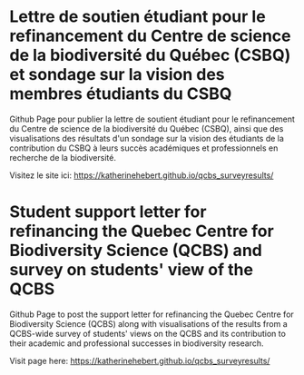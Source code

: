 # Lettre de soutien étudiant pour le refinancement du Centre de science de la biodiversité du Québec (CSBQ) et sondage sur la vision des membres étudiants du CSBQ

Github Page pour publier la lettre de soutient étudiant pour le refinancement du Centre de science de la biodiversité du Québec (CSBQ), ainsi que des visualisations des résultats d'un sondage sur la vision des étudiants de la contribution du CSBQ à leurs succès académiques et professionnels en recherche de la biodiversité.

Visitez le site ici: https://katherinehebert.github.io/qcbs_surveyresults/

# Student support letter for refinancing the Quebec Centre for Biodiversity Science (QCBS) and survey on students' view of the QCBS

Github Page to post the support letter for refinancing the Quebec Centre for Biodiversity Science (QCBS) along with visualisations of the results from a QCBS-wide survey of students' views on the QCBS and its contribution to their academic and professional successes in biodiversity research.

Visit page here: https://katherinehebert.github.io/qcbs_surveyresults/
